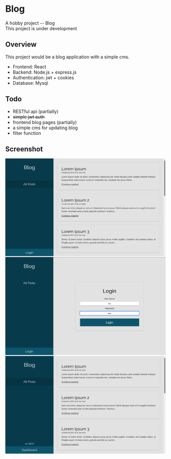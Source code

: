 # Blog
A hobby project -- Blog  
This project is under development

## Overview
This project would be a blog application with a simple cms.
- Frontend: React
- Backend: Node.js + express.js
- Authentication: jwt + cookies
- Database: Mysql

## Todo
- RESTful api (partially)
- ~~simple jwt auth~~
- frontend blog pages (partially)
- a simple cms for updating blog
- filter function

## Screenshot
![alt text](https://github.com/cskwok/Blog/blob/master/readme-assets/blog.png?raw=true)
![alt text](https://github.com/cskwok/Blog/blob/master/readme-assets/login.png?raw=true)
![alt text](https://github.com/cskwok/Blog/blob/master/readme-assets/after-login.png?raw=true)